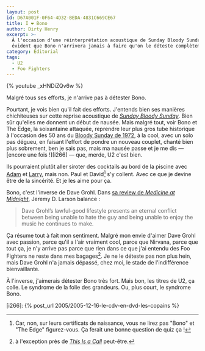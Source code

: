 ```yaml
---
layout: post
id: D67A001F-0F64-4D32-BEDA-4831C669CE67
title: I ❤️ Bono
author: Dirty Henry
excerpt: >-
  À l'occasion d'une réinterprétation acoustique de Sunday Bloody Sunday, il est
  évident que Bono n'arrivera jamais à faire qu'on le déteste complètement.
category: Editorial
tags:
  - U2
  - Foo Fighters
---
```


{% youtube _xHNDiZQv6w %}

Malgré tous ses efforts, je n'arrive pas à détester Bono.

Pourtant, je vois bien qu'il fait des efforts. J'entends bien ses manières
chichiteuses sur cette reprise acoustique de [_Sunday Bloody Sunday_][1]. Bien
sûr qu'elles me donnent un début de nausée. Mais malgré tout, voir Bono et The
Edge, la soixantaine attaquée, reprendre leur plus gros tube historique à
l'occasion des 50 ans du [Bloody Sunday de 1972][2], à la cool, avec un solo pas
dégueu, en faisant l'effort de pondre un nouveau couplet, chanté bien plus
sobrement, ben je sais pas, mais ma nausée passe et je me dis — [encore une
fois !][i266] — que, merde, U2 c'est bien.

Ils pourraient plutôt aller siroter des cocktails au bord de la piscine avec
[Adam][3] et [Larry][4], mais non. Paul et David[^1] s'y collent. Avec ce que je
devine être de la sincérité. Et je les aime pour ça.

Bono, c'est l'inverse de Dave Grohl. Dans [sa review de _Medicine at
Midnight_][5], Jeremy D. Larson balance :

> Dave Grohl’s lawful-good lifestyle presents an eternal conflict between being
> unable to hate the guy and being unable to enjoy the music he continues to
> make.

Ça résume tout à fait mon sentiment. Malgré mon envie d'aimer Dave Grohl avec
passion, parce qu'il a l'air vraiment cool, parce que Nirvana, parce que tout
ça, je n'y arrive pas parce que rien dans ce que j'ai entendu des Foo Fighters
ne reste dans mes bagages[^2]. Je ne le déteste pas non plus hein, mais Dave
Grohl n'a jamais dépassé, chez moi, le stade de l'indifférence bienvaillante.

À l'inverse, j'aimerais détester Bono très fort. Mais bon, les titres de U2, ça
colle. Le syndrome de la folie des grandeurs. Ou, plus court, le syndrome Bono.

[^1]:
    Car, non, sur leurs certificats de naissance, vous ne lirez pas "Bono" et
    "The Edge" figurez-vous. Ça ferait une bonne question de quiz ça !

[^2]: à l'exception près de [_This Is a Call_][6] peut-être.

[1]: https://song.link/fr/i/1440894523 "Sunday Bloody Sunday — U2"
[2]:
  https://fr.wikipedia.org/wiki/Bloody_Sunday_(1972)
  "Page wikipedia de la tuerie du Bloody Sunday"
[3]:
  https://fr.wikipedia.org/wiki/Adam_Clayton
  "Page wikipedia d'Adam Clayton, bassiste de U2"
[4]:
  https://fr.wikipedia.org/wiki/Larry_Mullen_Junior
  "Page wikipedia de Larry Mullen Jr, batteur de U2"
[5]:
  https://pitchfork.com/reviews/albums/foo-fighters-medicine-at-midnight/
  "Review de 'Medicine at Midnight', des Foo Fighters, sur Pitchfork"
[6]: https://song.link/fr/i/258512044 "This Is a Call — Foo Fighters"

[i266]: {% post_url 2005/2005-12-16-le-cdv-en-dvd-les-copains %}
